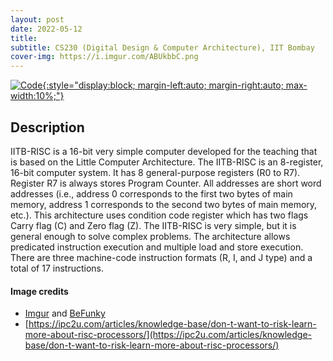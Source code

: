 ```yaml
---
layout: post
date: 2022-05-12
title: 
subtitle: CS230 (Digital Design & Computer Architecture), IIT Bombay
cover-img: https://i.imgur.com/ABUkbbC.png
---
```


[![Code](https://i.imgur.com/AtIPmkl.png){:style="display:block; margin-left:auto; margin-right:auto; max-width:10%;"}](https://github.com/sarthakmittal92/risc-proc)

## Description
IITB-RISC is a 16-bit very simple computer developed for the
teaching that is based on the Little Computer Architecture.
The IITB-RISC is an 8-register, 16-bit computer system. It has
8 general-purpose registers (R0 to R7). Register R7 is always
stores Program Counter. All addresses are short word addresses
(i.e., address 0 corresponds to the first two bytes of main
memory, address 1 corresponds to the second two bytes of main
memory, etc.). This architecture uses condition code register
which has two flags Carry flag (C) and Zero flag (Z). The
IITB-RISC is very simple, but it is general enough to solve
complex problems. The architecture allows predicated instruction
execution and multiple load and store execution. There are
three machine-code instruction formats (R, I, and J type) and
a total of 17 instructions.

#### Image credits
- [Imgur](https://imgur.com/) and [BeFunky](https://www.befunky.com/dashboard/)
- [https://ipc2u.com/articles/knowledge-base/don-t-want-to-risk-learn-more-about-risc-processors/](https://ipc2u.com/articles/knowledge-base/don-t-want-to-risk-learn-more-about-risc-processors/)